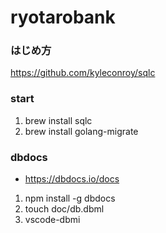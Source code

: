 # ryotarobank

### はじめ方
https://github.com/kyleconroy/sqlc
### start
1. brew install sqlc
2. brew install golang-migrate


### dbdocs
+ https://dbdocs.io/docs
1. npm install -g dbdocs
2. touch doc/db.dbml
3. vscode-dbmi
